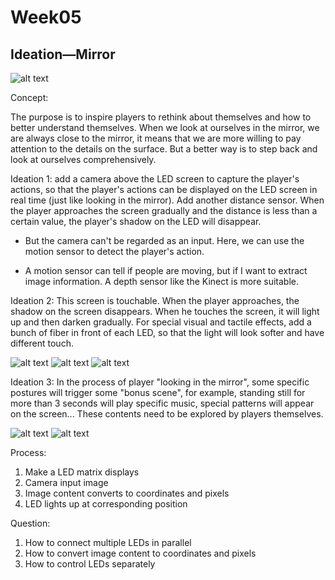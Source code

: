 # Week05 

## Ideation—Mirror

![alt text](https://github.com/lalisa777/xiaojielin/blob/master/Advanced%20Physical%20Computing/file/fefc8214e1255290453fd1d41e456e5a.jpg)

Concept:

The purpose is to inspire players to rethink about themselves and how to better understand themselves. When we look at ourselves in the mirror, we are always close to the mirror, it means that we are more willing to pay attention to the details on the surface. But a better way is to step back and look at ourselves comprehensively.

Ideation 1: add a camera above the LED screen to capture the player's actions, so that the player's actions can be displayed on the LED screen in real time (just like looking in the mirror). Add another distance sensor. When the player approaches the screen gradually and the distance is less than a certain value, the player's shadow on the LED will disappear.

* But the camera can't be regarded as an input. Here, we can use the motion sensor to detect the player's action.

* A motion sensor can tell if people are moving, but if I want to extract image information. A  depth sensor like the Kinect is more suitable.

Ideation 2: This screen is touchable. When the player approaches, the shadow on the screen disappears. When he touches the screen, it will light up and then darken gradually. For special visual and tactile effects, add a bunch of fiber in front of each LED, so that the light will look softer and have different touch.

![alt text](https://github.com/lalisa777/xiaojielin/blob/master/Advanced%20Physical%20Computing/file/e295ead0d0944d7a16565bec6ca5c819.jpg)
![alt text](https://github.com/lalisa777/xiaojielin/blob/master/Advanced%20Physical%20Computing/file/f8532c843da23176de3bc9f13091e069.jpg)
![alt text](https://github.com/lalisa777/xiaojielin/blob/master/Advanced%20Physical%20Computing/file/1bbebb3218648d724c948d1f513ecfaf.jpg)

Ideation 3: In the process of player "looking in the mirror", some specific postures will trigger some "bonus scene", for example, standing still for more than 3 seconds will play specific music, special patterns will appear on the screen... These contents need to be explored by players themselves.

![alt text](https://github.com/lalisa777/xiaojielin/blob/master/Advanced%20Physical%20Computing/file/23061573399340_.pic_hd.jpg)
![alt text](https://github.com/lalisa777/xiaojielin/blob/master/Advanced%20Physical%20Computing/file/23051573399334_.pic_hd.jpg)

Process:

1.	Make a LED matrix displays
2.	Camera input image
3.	Image content converts to coordinates and pixels
4.	LED lights up at corresponding position

Question:

1.	How to connect multiple LEDs in parallel
2.	How to convert image content to coordinates and pixels
3.	How to control LEDs separately

